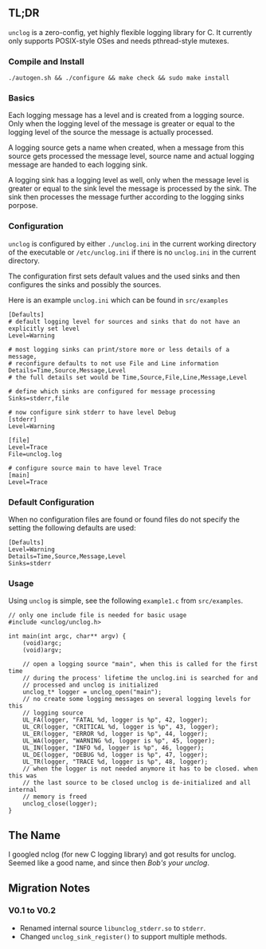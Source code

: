 ## TL;DR

`unclog` is a zero-config, yet highly flexible logging library for C. It currently only supports POSIX-style OSes and needs pthread-style mutexes.

### Compile and Install

    ./autogen.sh && ./configure && make check && sudo make install

### Basics

Each logging message has a level and is created from a logging source. Only when the logging level of the message is greater or equal to the logging level of the source the message is actually processed.

A logging source gets a name when created, when a message from this source gets processed the message level, source name and actual logging message are handed to each logging sink.

A logging sink has a logging level as well, only when the message level is greater or equal to the sink level the message is processed by the sink. The sink then processes the message further according to the logging sinks porpose.

### Configuration

`unclog` is configured by either `./unclog.ini` in the current working directory of the executable or `/etc/unclog.ini` if there is no `unclog.ini` in the current directory. 

The configuration first sets default values and the used sinks and then configures the sinks and possibly the sources.

Here is an example `unclog.ini` which can be found in `src/examples`
```
[Defaults]
# default logging level for sources and sinks that do not have an explicitly set level
Level=Warning

# most logging sinks can print/store more or less details of a message,
# reconfigure defaults to not use File and Line information
Details=Time,Source,Message,Level
# the full details set would be Time,Source,File,Line,Message,Level

# define which sinks are configured for message processing
Sinks=stderr,file

# now configure sink stderr to have level Debug
[stderr]
Level=Warning

[file]
Level=Trace
File=unclog.log

# configure source main to have level Trace
[main]
Level=Trace
```
### Default Configuration

When no configuration files are found or found files do not specify the setting the following defaults are used:

```
[Defaults]
Level=Warning
Details=Time,Source,Message,Level
Sinks=stderr
```

### Usage

Using `unclog` is simple, see the following `example1.c` from `src/examples`.

```
// only one include file is needed for basic usage
#include <unclog/unclog.h>

int main(int argc, char** argv) {
    (void)argc;
    (void)argv;

    // open a logging source "main", when this is called for the first time
    // during the process' lifetime the unclog.ini is searched for and
    // processed and unclog is initialized
    unclog_t* logger = unclog_open("main");
    // no create some logging messages on several logging levels for this
    // logging source
    UL_FA(logger, "FATAL %d, logger is %p", 42, logger);
    UL_CR(logger, "CRITICAL %d, logger is %p", 43, logger);
    UL_ER(logger, "ERROR %d, logger is %p", 44, logger);
    UL_WA(logger, "WARNING %d, logger is %p", 45, logger);
    UL_IN(logger, "INFO %d, logger is %p", 46, logger);
    UL_DE(logger, "DEBUG %d, logger is %p", 47, logger);
    UL_TR(logger, "TRACE %d, logger is %p", 48, logger);
    // when the logger is not needed anymore it has to be closed. when this was
    // the last source to be closed unclog is de-initialized and all internal
    // memory is freed
    unclog_close(logger);
}
```

## The Name

I googled nclog (for new C logging library) and got results for unclog. Seemed like a good name, and since then *Bob's your unclog*.

## Migration Notes

### V0.1 to V0.2

- Renamed internal source `libunclog_stderr.so` to `stderr`.
- Changed `unclog_sink_register()` to support multiple methods.
